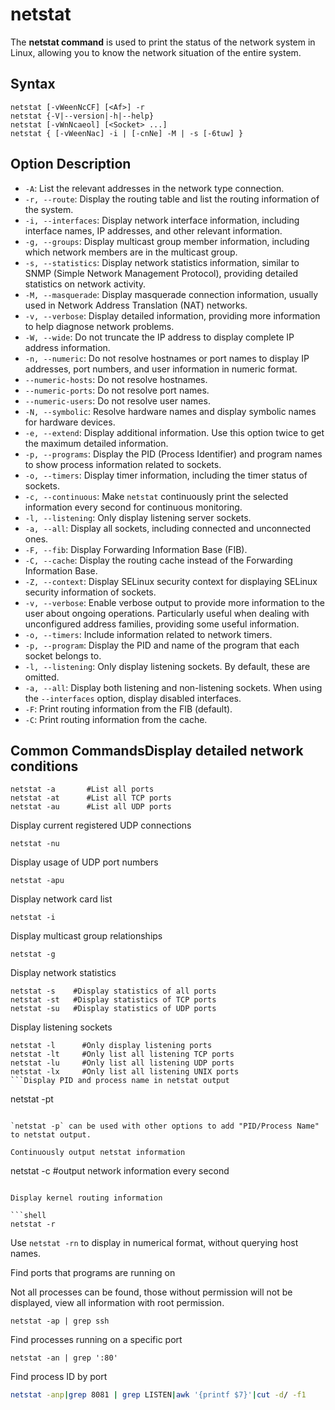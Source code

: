 # netstat

The **netstat command** is used to print the status of the network system in Linux, allowing you to know the network situation of the entire system.

## Syntax

```
netstat [-vWeenNcCF] [<Af>] -r         
netstat {-V|--version|-h|--help}
netstat [-vWnNcaeol] [<Socket> ...]
netstat { [-vWeenNac] -i | [-cnNe] -M | -s [-6tuw] }
```

## Option Description

- `-A`: List the relevant addresses in the network type connection.
- `-r, --route`: Display the routing table and list the routing information of the system.
- `-i, --interfaces`: Display network interface information, including interface names, IP addresses, and other relevant information.
- `-g, --groups`: Display multicast group member information, including which network members are in the multicast group.
- `-s, --statistics`: Display network statistics information, similar to SNMP (Simple Network Management Protocol), providing detailed statistics on network activity.
- `-M, --masquerade`: Display masquerade connection information, usually used in Network Address Translation (NAT) networks.
- `-v, --verbose`: Display detailed information, providing more information to help diagnose network problems.
- `-W, --wide`: Do not truncate the IP address to display complete IP address information.
- `-n, --numeric`: Do not resolve hostnames or port names to display IP addresses, port numbers, and user information in numeric format.
- `--numeric-hosts`: Do not resolve hostnames.
- `--numeric-ports`: Do not resolve port names.
- `--numeric-users`: Do not resolve user names.
- `-N, --symbolic`: Resolve hardware names and display symbolic names for hardware devices.
- `-e, --extend`: Display additional information. Use this option twice to get the maximum detailed information.
- `-p, --programs`: Display the PID (Process Identifier) and program names to show process information related to sockets.
- `-o, --timers`: Display timer information, including the timer status of sockets.
- `-c, --continuous`: Make `netstat` continuously print the selected information every second for continuous monitoring.
- `-l, --listening`: Only display listening server sockets.
- `-a, --all`: Display all sockets, including connected and unconnected ones.
- `-F, --fib`: Display Forwarding Information Base (FIB).
- `-C, --cache`: Display the routing cache instead of the Forwarding Information Base.
- `-Z, --context`: Display SELinux security context for displaying SELinux security information of sockets.
- `-v, --verbose`: Enable verbose output to provide more information to the user about ongoing operations. Particularly useful when dealing with unconfigured address families, providing some useful information.
- `-o, --timers`: Include information related to network timers.
- `-p, --program`: Display the PID and name of the program that each socket belongs to.
- `-l, --listening`: Only display listening sockets. By default, these are omitted.
- `-a, --all`: Display both listening and non-listening sockets. When using the `--interfaces` option, display disabled interfaces.
- `-F`: Print routing information from the FIB (default).
- `-C`: Print routing information from the cache. 

## Common CommandsDisplay detailed network conditions

```
netstat -a       #List all ports
netstat -at      #List all TCP ports
netstat -au      #List all UDP ports
```

Display current registered UDP connections

```
netstat -nu
```

Display usage of UDP port numbers

```
netstat -apu
```

Display network card list

```
netstat -i
```

Display multicast group relationships

```
netstat -g
```

Display network statistics

```
netstat -s    #Display statistics of all ports
netstat -st   #Display statistics of TCP ports
netstat -su   #Display statistics of UDP ports
```

Display listening sockets

```
netstat -l      #Only display listening ports
netstat -lt     #Only list all listening TCP ports
netstat -lu     #Only list all listening UDP ports
netstat -lx     #Only list all listening UNIX ports
```Display PID and process name in netstat output

```
netstat -pt
```

`netstat -p` can be used with other options to add "PID/Process Name" to netstat output.

Continuously output netstat information

```
netstat -c   #output network information every second
```

Display kernel routing information

```shell
netstat -r
```

Use `netstat -rn` to display in numerical format, without querying host names.

Find ports that programs are running on

Not all processes can be found, those without permission will not be displayed, view all information with root permission.

```shell
netstat -ap | grep ssh
```

Find processes running on a specific port

```shell
netstat -an | grep ':80'
```

Find process ID by port

```bash
netstat -anp|grep 8081 | grep LISTEN|awk '{printf $7}'|cut -d/ -f1
```